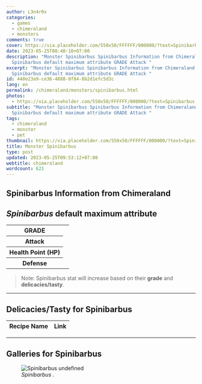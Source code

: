 ```yaml
---
author: L3n4r0x
categories:
  - games
  - chimeraland
  - monsters
comments: true
cover: https://via.placeholder.com/550x50/FFFFFF/000000/?text=Spinibarbus
date: 2023-05-25T00:40:10+07:00
description: "Monster Spinibarbus Spinibarbus Information from Chimeraland
  Spinibarbus default maximum attribute GRADE Attack "
excerpt: "Monster Spinibarbus Spinibarbus Information from Chimeraland
  Spinibarbus default maximum attribute GRADE Attack "
id: 440e23a9-ce36-4888-8f84-8b2d1efc5d3c
lang: en
permalink: /chimeraland/monsters/spinibarbus.html
photos:
  - https://via.placeholder.com/550x50/FFFFFF/000000/?text=Spinibarbus
subtitle: "Monster Spinibarbus Spinibarbus Information from Chimeraland
  Spinibarbus default maximum attribute GRADE Attack "
tags:
  - chimeraland
  - monster
  - pet
thumbnail: https://via.placeholder.com/550x50/FFFFFF/000000/?text=Spinibarbus
title: Monster Spinibarbus
type: post
updated: 2023-05-25T09:53:12+07:00
webtitle: chimeraland
wordcount: 621
---
```


<link
  rel="stylesheet"
  href="https://rawcdn.githack.com/dimaslanjaka/Web-Manajemen/870a349/css/bootstrap-5-3-0-alpha3-wrapper.css"
/>
<section id="bootstrap-wrapper">
  <div data-bs-theme="dark">
    <h2>Spinibarbus Information from Chimeraland</h2>
    <h2 id="attribute"><i>Spinibarbus</i> default maximum attribute</h2>
    <div class="row">
      <div class="col mb-2">
        <div class="card">
          <div class="card-body">
            <table>
              <tr>
                <th>GRADE</th>
                <td><br /></td>
              </tr>
              <tr>
                <th>Attack</th>
                <td></td>
              </tr>
              <tr>
                <th>Health Point (HP)</th>
                <td></td>
              </tr>
              <tr>
                <th>Defense</th>
                <td></td>
              </tr>
            </table>
          </div>
        </div>
      </div>
    </div>
    <blockquote class="bd-callout bd-callout-warning">
      Note: Spinibarbus stat will increase based on their <b>grade</b> and
      <b>delicacies/tasty</b>.
    </blockquote>
    <hr />
    <h2 id="delicacies">Delicacies/Tasty for Spinibarbus</h2>
    <div class="card">
      <div class="card-body">
        <div class="table-responsive">
          <table class="table table-striped">
            <thead>
              <tr>
                <th>Recipe Name</th>
                <th>Link</th>
              </tr>
            </thead>
            <tbody></tbody>
          </table>
        </div>
      </div>
    </div>
    <hr />
    <div id="gallery">
      <h2>Galleries for Spinibarbus</h2>
      <div class="row">
        <div class="col-lg-6 col-12">
          <figure>
            <img
              src="https://www.webmanajemen.com/undefined"
              alt="Spinibarbus undefined"
            />
            <figcaption style="word-wrap: break-word">
              <i>Spinibarbus</i> .
            </figcaption>
          </figure>
        </div>
      </div>
    </div>
  </div>
</section>